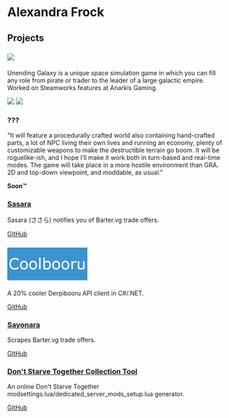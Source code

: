 # Alexandra Frock

## Projects

### <img src="http://cdn.akamai.steamstatic.com/steam/apps/439720/header.jpg" height="75px"></img>
Unending Galaxy is a unique space simulation game in which you can fill any role from pirate or trader to the leader of a large galactic empire. Worked on Steamworks features at Anarkis Gaming.

[<img src="https://upload.wikimedia.org/wikipedia/commons/thumb/8/83/Steam_icon_logo.svg/1024px-Steam_icon_logo.svg.png" height="35px">](https://store.steampowered.com/app/439720) [<img src="https://eet.li/8964199.png" height="35px">](https://anarkisgaming.itch.io/unending-galaxy)

### ???
"It will feature a procedurally crafted world also containing hand-crafted parts, a lot of NPC living their own lives and running an economy, plenty of customizable weapons to make the destructible terrain go boom. It will be roguelike-ish, and I hope I’ll make it work both in turn-based and real-time modes. The game will take place in a more hostile environment than GRA. 2D and top-down viewpoint, and moddable, as usual."

**Soon&trade;**

### [Sasara](https://antigravities.github.io/sasara/)
Sasara (ささら) notifies you of Barter.vg trade offers.

[GitHub](https://github.com/antigravities/sasara)

### [<img src='https://github.com/BookHorseSoftware/Coolbooru/raw/master/coolbooru.png' height="75px"></img>](https://github.com/bookhorsesoftware/coolbooru)
A 20% cooler Derpibooru API client in C#/.NET.

[GitHub](https://github.com/bookhorsesoftware/coolbooru)

### [Sayonara](https://github.com/antigravities/sayonara)
Scrapes Barter.vg trade offers.

[GitHub](https://github.com/antigravities/sayonara)

### [Don't Starve Together Collection Tool](https://github.com/antigravities/dstct)
An online Don't Starve Together modsettings.lua/dedicated_server_mods_setup.lua generator.

[GitHub](https://github.com/antigravities/dstct)
